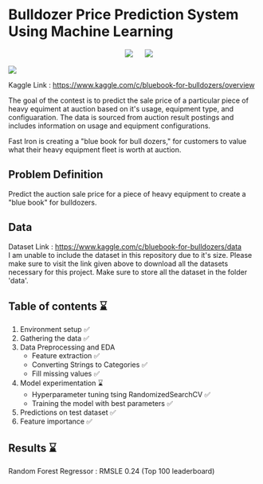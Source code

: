 # Bulldozer Price Prediction System Using Machine Learning
<p align=center><img src="https://img.shields.io/badge/Last%20Commit-February 2021-brightgreen" hspace=20> <img src="https://img.shields.io/badge/Project%20Status-Open-brightgreen"></p>
<img src=https://storage.googleapis.com/kaggle-competitions/kaggle/3316/media/bulldozer.jpg>

Kaggle Link : https://www.kaggle.com/c/bluebook-for-bulldozers/overview

The goal of the contest is to predict the sale price of a particular piece of heavy equiment at auction based on it's usage, equipment type, and configuaration.  The data is sourced from auction result postings and includes information on usage and equipment configurations.

Fast Iron is creating a "blue book for bull dozers," for customers to value what their heavy equipment fleet is worth at auction.

## Problem Definition

Predict the auction sale price for a piece of heavy equipment to create a "blue book" for bulldozers.

## Data

Dataset Link : https://www.kaggle.com/c/bluebook-for-bulldozers/data <br>
I am unable to include the dataset in this repository due to it's size. Please make sure to visit the link given above to download all the datasets necessary for this project. Make sure to store all the dataset in the folder 'data'.

## Table of contents :hourglass:

1. Environment setup :white_check_mark:
2. Gathering the data :white_check_mark:
3. Data Preprocessing and EDA 
   - Feature extraction :white_check_mark:
   - Converting Strings to Categories :white_check_mark:
   - Fill missing values :white_check_mark:
4. Model experimentation :hourglass:
   - Hyperparameter tuning tsing RandomizedSearchCV :white_check_mark:
   - Training the model with best parameters :white_check_mark:
5. Predictions on test dataset :white_check_mark:
6. Feature importance :white_check_mark:

## Results :hourglass:
Random Forest Regressor : RMSLE 0.24 (Top 100 leaderboard)
